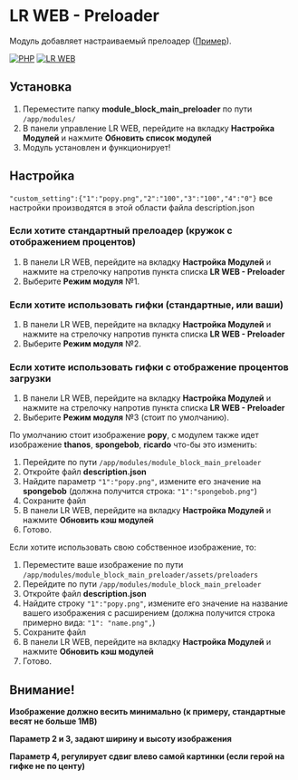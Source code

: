 # LR WEB - Preloader
Модуль добавляет настраиваемый прелоадер (<a href="https://crystalx.ru/stat/">Пример</a>).

[![PHP](https://img.shields.io/badge/PHP-%3E%3D7.0-blue)](https://php.net/)
[![LR WEB](https://img.shields.io/badge/LR%20WEB-%3E%3D0.2.124-brightgreen)](https://github.com/levelsranks/levels-ranks-web)

## Установка
1. Переместите папку **module_block_main_preloader** по пути ``/app/modules/``
2. В панели управление LR WEB, перейдите на вкладку **Настройка Модулей** и нажмите **Обновить список модулей**
3. Модуль установлен и функционирует!

## Настройка

``"custom_setting":{"1":"popy.png","2":"100","3":"100","4":"0"}`` все настройки производятся в этой области файла description.json

### Если хотите стандартный прелоадер (кружок с отображением процентов)
1. В панели LR WEB, перейдите на вкладку **Настройка Модулей** и нажмите на стрелочку напротив пункта списка **LR WEB - Preloader**
2. Выберите **Режим модуля** №1.
### Если хотите использовать гифки (стандартные, или ваши)
1. В панели LR WEB, перейдите на вкладку **Настройка Модулей** и нажмите на стрелочку напротив пункта списка **LR WEB - Preloader**
2. Выберите **Режим модуля** №2.
### Если хотите использовать гифки с отображение процентов загрузки
1. В панели LR WEB, перейдите на вкладку **Настройка Модулей** и нажмите на стрелочку напротив пункта списка **LR WEB - Preloader**
2. Выберите **Режим модуля** №3 (стоит по умолчанию).

По умолчанию стоит изображение **popy**, с модулем также идет изображение **thanos**, **spongebob**, **ricardo** что-бы это изменить:

1. Перейдите по пути ``/app/modules/module_block_main_preloader``
2. Откройте файл **description.json**
3. Найдите параметр ``"1":"popy.png"``, измените его значение на **spongebob** (должна получится строка: ``"1":"spongebob.png"``)
4. Сохраните файл
5. В панели LR WEB, перейдите на вкладку **Настройка Модулей** и нажмите **Обновить кэш модулей**
6. Готово.

Если хотите использовать свою собственное изображение, то:
1. Переместите ваше изображение по пути ``/app/modules/module_block_main_preloader/assets/preloaders``
2. Перейдите по пути ``/app/modules/module_block_main_preloader``
3. Откройте файл **description.json**
4. Найдите строку ``"1":"popy.png"``, измените его значение на название вашего изображения с расширением (должна получится строка примерно вида: ``"1": "name.png",``)
5. Сохраните файл
6. В панели LR WEB, перейдите на вкладку **Настройка Модулей** и нажмите **Обновить кэш модулей**
7. Готово.

## Внимание!

**Изображение должно весить минимально (к примеру, стандартные весят не больше 1MB)**

**Параметр 2 и 3, задают ширину и высоту изображения**

**Параметр 4, регулирует сдвиг влево самой картинки (если герой на гифке не по центу)**